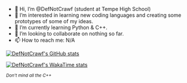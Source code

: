- 👋 Hi, I’m @DefNotCrawf (student at Tempe High School)
- 👀 I’m interested in learning new coding languages and creating some prototypes of some of my ideas.
- 🌱 I’m currently learning Python & C++.
- 💞️ I’m looking to collaborate on nothing so far.
- 📫 How to reach me: N/A

[![DefNotCrawf's GitHub stats](https://github-readme-stats.vercel.app/api?username=DefNotCrawf&rank_icon=percentile&theme=github_dark&count_private=true)](https://github.com/anuraghazra/github-readme-stats)

<!-- [![Top Langs](https://github-readme-stats.vercel.app/api/top-langs/?username=DefNotCrawf&theme=github_dark&count_private=true)](https://github.com/anuraghazra/github-readme-stats) -->

[![DefNotCrawf's WakaTime stats](https://github-readme-stats.vercel.app/api/wakatime?username=DefNotCrawf&show_icons=true&theme=github_dark&count_private=true)](https://github.com/anuraghazra/github-readme-stats)

<sub>_Don't mind all the C++_</sub>
<!---
DefNotCrawf/DefNotCrawf is a ✨ special ✨ repository because its `README.md` (this file) appears on your GitHub profile.
You can click the Preview link to take a look at your changes.
--->
